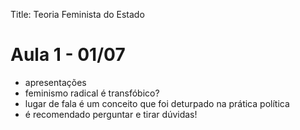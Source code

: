 Title: Teoria Feminista do Estado


# Aula 1 - 01/07

- apresentações
- feminismo radical é transfóbico?
- lugar de fala é um conceito que foi deturpado na prática política
- é recomendado perguntar e tirar dúvidas!


